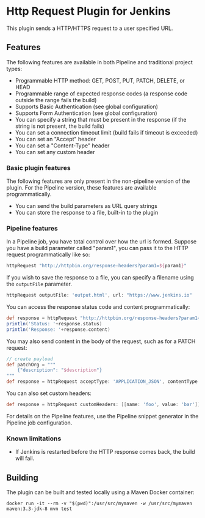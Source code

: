 # Http Request Plugin for Jenkins

This plugin sends a HTTP/HTTPS request to a user specified URL.

## Features

The following features are available in both Pipeline and traditional
project types:

* Programmable HTTP method: GET, POST, PUT, PATCH, DELETE, or HEAD
* Programmable range of expected response codes (a response code outside the range fails the build)
* Supports Basic Authentication (see global configuration)
* Supports Form Authentication (see global configuration)
* You can specify a string that must be present in the response (if the string is not present, the build fails)
* You can set a connection timeout limit (build fails if timeout is exceeded)
* You can set an "Accept" header
* You can set a "Content-Type" header
* You can set any custom header

### Basic plugin features

The following features are only present in the non-pipeline version of
the plugin. For the Pipeline version, these features are available
programmatically.

* You can send the build parameters as URL query strings
* You can store the response to a file, built-in to the plugin

### Pipeline features

In a Pipeline job, you have total control over how the url is
formed. Suppose you have a build parameter called "param1",
you can pass it to the HTTP request programmatically like so:

```groovy
httpRequest "http://httpbin.org/response-headers?param1=${param1}"
```

If you wish to save the response to a file, you can specify a filename using the `outputFile` parameter.

```groovy
httpRequest outputFile: 'output.html', url: "https://www.jenkins.io"
```

You can access the response status code and content programmatically:

```groovy
def response = httpRequest "http://httpbin.org/response-headers?param1=${param1}"
println('Status: '+response.status)
println('Response: '+response.content)
```

You may also send content in the body of the request, such as for a PATCH request:

```groovy
// create payload
def patchOrg = """
    {"description": "$description"}
"""
def response = httpRequest acceptType: 'APPLICATION_JSON', contentType: 'APPLICATION_JSON', httpMode: 'PATCH', requestBody: patchOrg, url: "https://api.github.com/orgs/${orgName}"
```

You can also set custom headers:

```groovy
def response = httpRequest customHeaders: [[name: 'foo', value: 'bar']]
```

For details on the Pipeline features, use the Pipeline snippet generator
in the Pipeline job configuration.

### Known limitations

* If Jenkins is restarted before the HTTP response comes back, the build will fail.

## Building

The plugin can be built and tested locally using a Maven Docker container:

```
docker run -it --rm -v "$(pwd)":/usr/src/mymaven -w /usr/src/mymaven maven:3.3-jdk-8 mvn test
```
